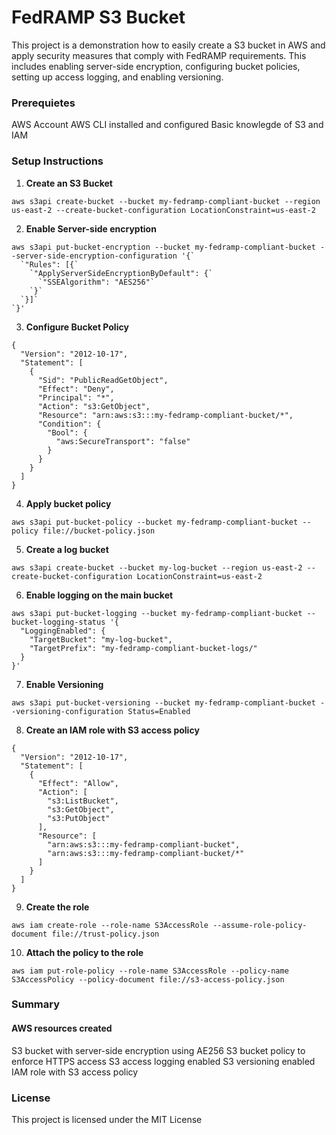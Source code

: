 # **FedRAMP S3 Bucket**
This project is a demonstration how to easily create a S3 bucket in AWS and apply security measures that comply with FedRAMP requirements. This includes enabling server-side encryption, configuring bucket policies, setting up access logging, and enabling versioning.

### Prerequietes
AWS Account
AWS CLI installed and configured
Basic knowlegde of S3 and IAM

### Setup Instructions

1. **Create an S3 Bucket**
```
aws s3api create-bucket --bucket my-fedramp-compliant-bucket --region us-east-2 --create-bucket-configuration LocationConstraint=us-east-2
```

2. **Enable Server-side encryption** 
```
aws s3api put-bucket-encryption --bucket my-fedramp-compliant-bucket --server-side-encryption-configuration '{`
  `"Rules": [{`
    `"ApplyServerSideEncryptionByDefault": {`
      `"SSEAlgorithm": "AES256"`
    `}`
  `}]`
`}'
```

3. **Configure Bucket Policy**
```
{
  "Version": "2012-10-17",
  "Statement": [
    {
      "Sid": "PublicReadGetObject",
      "Effect": "Deny",
      "Principal": "*",
      "Action": "s3:GetObject",
      "Resource": "arn:aws:s3:::my-fedramp-compliant-bucket/*",
      "Condition": {
        "Bool": {
          "aws:SecureTransport": "false"
        }
      }
    }
  ]
}
```

4. **Apply bucket policy**
```
aws s3api put-bucket-policy --bucket my-fedramp-compliant-bucket --policy file://bucket-policy.json 
```



5. **Create a log bucket**
```
aws s3api create-bucket --bucket my-log-bucket --region us-east-2 --create-bucket-configuration LocationConstraint=us-east-2
```

6. **Enable logging on the main bucket**
```
aws s3api put-bucket-logging --bucket my-fedramp-compliant-bucket --bucket-logging-status '{
  "LoggingEnabled": {
    "TargetBucket": "my-log-bucket",
    "TargetPrefix": "my-fedramp-compliant-bucket-logs/"
  }
}'
```

7. **Enable Versioning**
```
aws s3api put-bucket-versioning --bucket my-fedramp-compliant-bucket --versioning-configuration Status=Enabled
```

8. **Create an IAM role with S3 access policy**
```
{
  "Version": "2012-10-17",
  "Statement": [
    {
      "Effect": "Allow",
      "Action": [
        "s3:ListBucket",
        "s3:GetObject",
        "s3:PutObject"
      ],
      "Resource": [
        "arn:aws:s3:::my-fedramp-compliant-bucket",
        "arn:aws:s3:::my-fedramp-compliant-bucket/*"
      ]
    }
  ]
}
```

9. **Create the role**
```
aws iam create-role --role-name S3AccessRole --assume-role-policy-document file://trust-policy.json
```

10. **Attach the policy to the role**
```
aws iam put-role-policy --role-name S3AccessRole --policy-name S3AccessPolicy --policy-document file://s3-access-policy.json
```


### Summary
#### AWS resources created
S3 bucket with server-side encryption using AE256
S3 bucket policy to enforce HTTPS access
S3 access logging enabled
S3 versioning enabled
IAM role with S3 access policy

### License
This project is licensed under the MIT License